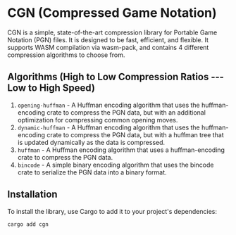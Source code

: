 # CGN (Compressed Game Notation)

CGN is a simple, state-of-the-art compression library for Portable Game Notation (PGN) files. It is designed to be fast, efficient, and flexible. It supports WASM compilation via wasm-pack, and contains 4 different compression algorithms to choose from.

## Algorithms (High to Low Compression Ratios --- Low to High Speed)
1) `opening-huffman` - A Huffman encoding algorithm that uses the huffman-encoding crate to compress the PGN data, but with an additional optimization for compressing common opening moves. 
2) `dynamic-huffman` - A Huffman encoding algorithm that uses the huffman-encoding crate to compress the PGN data, but with a huffman tree that is updated dynamically as the data is compressed.
3) `huffman` - A Huffman encoding algorithm that uses a huffman-encoding crate to compress the PGN data.
4) `bincode` - A simple binary encoding algorithm that uses the bincode crate to serialize the PGN data into a binary format.

## Installation

To install the library, use Cargo to add it to your project's dependencies:

```sh
cargo add cgn
```